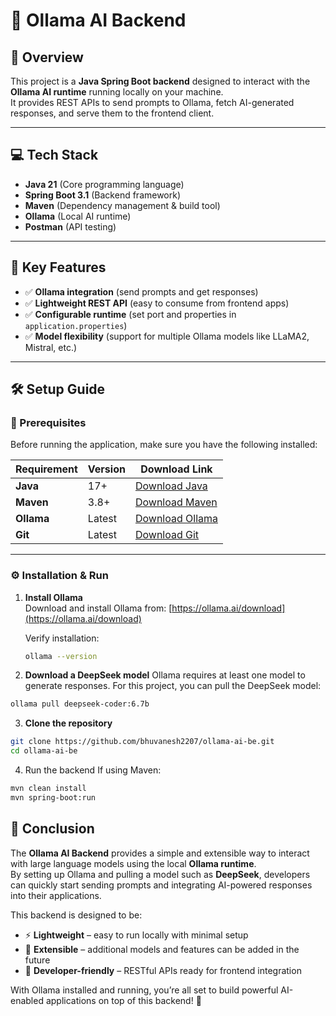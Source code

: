# 🤖 Ollama AI Backend

## 🚀 Overview
This project is a **Java Spring Boot backend** designed to interact with the **Ollama AI runtime** running locally on your machine.  
It provides REST APIs to send prompts to Ollama, fetch AI-generated responses, and serve them to the frontend client.  

---

## 💻 Tech Stack  
- **Java 21** (Core programming language)  
- **Spring Boot 3.1** (Backend framework)  
- **Maven** (Dependency management & build tool)  
- **Ollama** (Local AI runtime)  
- **Postman** (API testing)  

---

## 🔑 Key Features  
- ✅ **Ollama integration** (send prompts and get responses)  
- ✅ **Lightweight REST API** (easy to consume from frontend apps)  
- ✅ **Configurable runtime** (set port and properties in `application.properties`)  
- ✅ **Model flexibility** (support for multiple Ollama models like LLaMA2, Mistral, etc.)  

---

## 🛠 Setup Guide  

### 🔧 Prerequisites  
Before running the application, make sure you have the following installed:  

| Requirement      | Version   | Download Link                                |
|------------------|-----------|-----------------------------------------------|
| **Java**         | 17+       | [Download Java](https://adoptium.net/)        |
| **Maven**        | 3.8+      | [Download Maven](https://maven.apache.org/)   |
| **Ollama**       | Latest    | [Download Ollama](https://ollama.ai/download) |
| **Git**          | Latest    | [Download Git](https://git-scm.com/)          |

---

### ⚙️ Installation & Run  

1. **Install Ollama**  
   Download and install Ollama from: [https://ollama.ai/download](https://ollama.ai/download)  

   Verify installation:  
   ```bash
   ollama --version
   ```

2. **Download a DeepSeek model**
Ollama requires at least one model to generate responses.
For this project, you can pull the DeepSeek model:

```bash
ollama pull deepseek-coder:6.7b
```
3. **Clone the repository**
```bash
git clone https://github.com/bhuvanesh2207/ollama-ai-be.git
cd ollama-ai-be
```
4. Run the backend
If using Maven:

```bash
mvn clean install
mvn spring-boot:run
```

## 🏁 Conclusion  

The **Ollama AI Backend** provides a simple and extensible way to interact with large language models using the local **Ollama runtime**.  
By setting up Ollama and pulling a model such as **DeepSeek**, developers can quickly start sending prompts and integrating AI-powered responses into their applications.  

This backend is designed to be:  
- ⚡ **Lightweight** – easy to run locally with minimal setup  
- 🔧 **Extensible** – additional models and features can be added in the future  
- 🤝 **Developer-friendly** – RESTful APIs ready for frontend integration  

With Ollama installed and running, you’re all set to build powerful AI-enabled applications on top of this backend! 🚀


